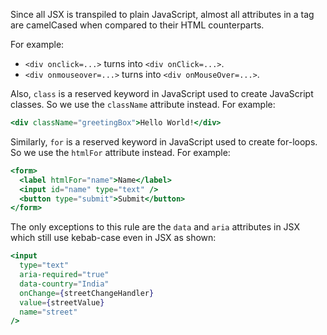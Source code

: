 Since all JSX is transpiled to plain JavaScript, almost all attributes in a tag
are camelCased when compared to their HTML counterparts.

For example:

- `<div onclick=...>` turns into `<div onClick=...>`.
- `<div onmouseover=...>` turns into `<div onMouseOver=...>`.

Also, `class` is a reserved keyword in JavaScript used to create JavaScript
classes. So we use the `className` attribute instead. For example:

```jsx
<div className="greetingBox">Hello World!</div>
```

Similarly, `for` is a reserved keyword in JavaScript used to create for-loops.
So we use the `htmlFor` attribute instead. For example:

```jsx
<form>
  <label htmlFor="name">Name</label>
  <input id="name" type="text" />
  <button type="submit">Submit</button>
</form>
```

The only exceptions to this rule are the `data` and `aria` attributes in JSX
which still use kebab-case even in JSX as shown:

```jsx
<input
  type="text"
  aria-required="true"
  data-country="India"
  onChange={streetChangeHandler}
  value={streetValue}
  name="street"
/>
```
